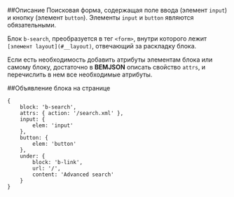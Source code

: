 ##Описание
Поисковая форма, содержащая поле ввода (элемент `input`) и кнопку (элемент `button`). Элементы `input` и `button` являются обязательными.

Блок `b-search`, преобразуется в тег `<form>`, внутри которого лежит `[элемент layout](#__layout)`,
отвечающий за раскладку блока.

Если есть необходимость добавить атрибуты элементам блока или самому блоку, достаточно в **BEMJSON** описать свойство `attrs`, и перечислить в нем все необходимые атрибуты.

##Объявление блока на странице

```bemjson
{
    block: 'b-search',
    attrs: { action: '/search.xml' },
    input: {
        elem: 'input'
    },
    button: {
        elem: 'button'
    },
    under: {
        block: 'b-link',
        url: '/',
        content: 'Advanced search'
    }
}
```
